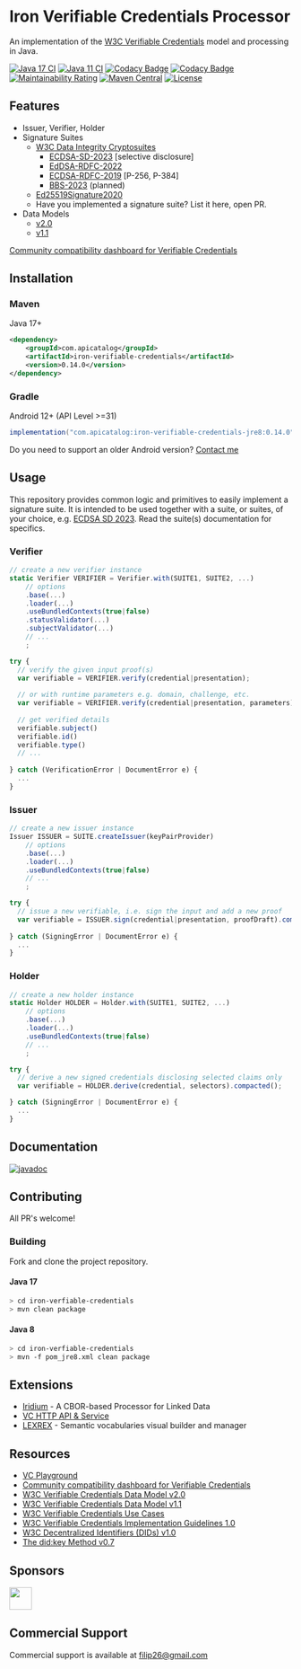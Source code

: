 # Iron Verifiable Credentials Processor

An implementation of the [W3C Verifiable Credentials](https://www.w3.org/TR/vc-data-model/) model and processing in Java.

[![Java 17 CI](https://github.com/filip26/iron-verifiable-credentials/actions/workflows/java17-build.yml/badge.svg)](https://github.com/filip26/iron-verifiable-credentials/actions/workflows/java17-build.yml)
[![Java 11 CI](https://github.com/filip26/iron-verifiable-credentials/actions/workflows/java11-build.yml/badge.svg)](https://github.com/filip26/iron-verifiable-credentials/actions/workflows/java11-build.yml)
[![Codacy Badge](https://app.codacy.com/project/badge/Grade/806688cdb1d248e8b5cc2a67f6c2f0f8)](https://app.codacy.com/gh/filip26/iron-verifiable-credentials/dashboard?utm_source=gh&utm_medium=referral&utm_content=&utm_campaign=Badge_grade)
[![Codacy Badge](https://app.codacy.com/project/badge/Coverage/806688cdb1d248e8b5cc2a67f6c2f0f8)](https://app.codacy.com/gh/filip26/iron-verifiable-credentials/dashboard?utm_source=gh&utm_medium=referral&utm_content=&utm_campaign=Badge_coverage)
[![Maintainability Rating](https://sonarcloud.io/api/project_badges/measure?project=filip26_iron-verifiable-credentials&metric=sqale_rating)](https://sonarcloud.io/dashboard?id=filip26_iron-verifiable-credentials)
[![Maven Central](https://img.shields.io/maven-central/v/com.apicatalog/iron-verifiable-credentials.svg?label=Maven%20Central)](https://search.maven.org/search?q=g:com.apicatalog%20AND%20a:iron-verifiable-credentials)
[![License](https://img.shields.io/badge/License-Apache%202.0-blue.svg)](https://opensource.org/licenses/Apache-2.0)

## Features

* Issuer, Verifier, Holder
* Signature Suites
  * [W3C Data Integrity Cryptosuites](https://www.w3.org/TR/vc-data-integrity/)
    * [ECDSA-SD-2023](https://github.com/filip26/iron-ecdsa-sd-2023) [selective disclosure]
    * [EdDSA-RDFC-2022](https://github.com/filip26/iron-eddsa-rdfc-2022)
    * [ECDSA-RDFC-2019](https://github.com/filip26/iron-ecdsa-rdfc-2019) [P-256, P-384]
    * [BBS-2023](https://github.com/filip26/iron-bbs-cryptosuite-2023) (planned)
  * [Ed25519Signature2020](https://github.com/filip26/iron-ed25519-cryptosuite-2020)
  * Have you implemented a signature suite? List it here, open PR.
* Data Models
  * [v2.0](https://w3c.github.io/vc-data-model/)
  * [v1.1](https://www.w3.org/TR/vc-data-model/)

[Community compatibility dashboard for Verifiable Credentials](https://canivc.com/)
  
## Installation

### Maven
Java 17+

```xml
<dependency>
    <groupId>com.apicatalog</groupId>
    <artifactId>iron-verifiable-credentials</artifactId>
    <version>0.14.0</version>
</dependency>

```

### Gradle
Android 12+ (API Level >=31)

```gradle
implementation("com.apicatalog:iron-verifiable-credentials-jre8:0.14.0")
```
Do you need to support an older Android version? [Contact me](mailto:filip26@gmail.com)

## Usage

This repository provides common logic and primitives to easily implement a signature suite. It is intended to be used together with a suite, or suites, of your choice, e.g. [ECDSA SD 2023](https://github.com/filip26/iron-ecdsa-sd-2023). Read the suite(s) documentation for specifics.

### Verifier

```javascript
// create a new verifier instance
static Verifier VERIFIER = Verifier.with(SUITE1, SUITE2, ...)
    // options
    .base(...)
    .loader(...)
    .useBundledContexts(true|false)
    .statusValidator(...)
    .subjectValidator(...)
    // ...
    ; 

try {
  // verify the given input proof(s)
  var verifiable = VERIFIER.verify(credential|presentation);
  
  // or with runtime parameters e.g. domain, challenge, etc.
  var verifiable = VERIFIER.verify(credential|presentation, parameters);
  
  // get verified details
  verifiable.subject()
  verifiable.id()
  verifiable.type()
  // ...
  
} catch (VerificationError | DocumentError e) {
  ...
}

```

### Issuer

```javascript
// create a new issuer instance
Issuer ISSUER = SUITE.createIssuer(keyPairProvider)
    // options
    .base(...)
    .loader(...)
    .useBundledContexts(true|false)
    // ...
    ; 

try {
  // issue a new verifiable, i.e. sign the input and add a new proof
  var verifiable = ISSUER.sign(credential|presentation, proofDraft).compacted();
  
} catch (SigningError | DocumentError e) {
  ...
}
```

### Holder

```javascript
// create a new holder instance
static Holder HOLDER = Holder.with(SUITE1, SUITE2, ...)
    // options
    .base(...)
    .loader(...)
    .useBundledContexts(true|false)
    // ...
    ; 

try {
  // derive a new signed credentials disclosing selected claims only
  var verifiable = HOLDER.derive(credential, selectors).compacted();

} catch (SigningError | DocumentError e) {
  ...
}
```

## Documentation

[![javadoc](https://javadoc.io/badge2/com.apicatalog/iron-verifiable-credentials/javadoc.svg)](https://javadoc.io/doc/com.apicatalog/iron-verifiable-credentials)

## Contributing

All PR's welcome!

### Building

Fork and clone the project repository.

#### Java 17
```bash
> cd iron-verfiable-credentials
> mvn clean package
```

#### Java 8
```bash
> cd iron-verfiable-credentials
> mvn -f pom_jre8.xml clean package
```

## Extensions
* [Iridium](https://github.com/filip26/iridium-cbor-ld) - A CBOR-based Processor for Linked Data
* [VC HTTP API & Service](https://github.com/filip26/iron-vc-api)
* [LEXREX](https://lexrex.web.app/) - Semantic vocabularies visual builder and manager

## Resources

* [VC Playground](https://vcplayground.org/)
* [Community compatibility dashboard for Verifiable Credentials](https://canivc.com/)
* [W3C Verifiable Credentials Data Model v2.0](https://w3c.github.io/vc-data-model/)
* [W3C Verifiable Credentials Data Model v1.1](https://www.w3.org/TR/vc-data-model/)
* [W3C Verifiable Credentials Use Cases](https://www.w3.org/TR/vc-use-cases/)
* [W3C Verifiable Credentials Implementation Guidelines 1.0](https://www.w3.org/TR/vc-imp-guide/)
* [W3C Decentralized Identifiers (DIDs) v1.0](https://www.w3.org/TR/did-core/)
* [The did:key Method v0.7](https://w3c-ccg.github.io/did-method-key/)

## Sponsors

<a href="https://github.com/digitalbazaar">
  <img src="https://avatars.githubusercontent.com/u/167436?s=200&v=4" width="40" />
</a> 

## Commercial Support
Commercial support is available at filip26@gmail.com
